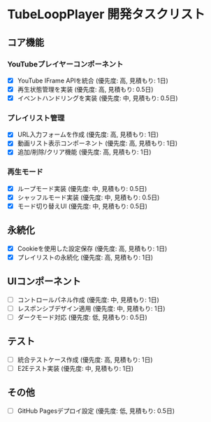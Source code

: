 # TubeLoopPlayer 開発タスクリスト

## コア機能

### YouTubeプレイヤーコンポーネント

- [x] YouTube IFrame APIを統合 (優先度: 高, 見積もり: 1日)
- [x] 再生状態管理を実装 (優先度: 高, 見積もり: 0.5日)
- [x] イベントハンドリングを実装 (優先度: 中, 見積もり: 0.5日)

### プレイリスト管理

- [x] URL入力フォームを作成 (優先度: 高, 見積もり: 1日)
- [x] 動画リスト表示コンポーネント (優先度: 高, 見積もり: 1日)
- [x] 追加/削除/クリア機能 (優先度: 高, 見積もり: 1日)

### 再生モード

- [x] ループモード実装 (優先度: 中, 見積もり: 0.5日)
- [x] シャッフルモード実装 (優先度: 中, 見積もり: 0.5日)
- [x] モード切り替えUI (優先度: 中, 見積もり: 0.5日)

## 永続化

- [x] Cookieを使用した設定保存 (優先度: 高, 見積もり: 1日)
- [x] プレイリストの永続化 (優先度: 高, 見積もり: 1日)

## UIコンポーネント

- [ ] コントロールパネル作成 (優先度: 中, 見積もり: 1日)
- [ ] レスポンシブデザイン適用 (優先度: 中, 見積もり: 1日)
- [ ] ダークモード対応 (優先度: 低, 見積もり: 0.5日)

## テスト

- [ ] 統合テストケース作成 (優先度: 高, 見積もり: 1日)
- [ ] E2Eテスト実装 (優先度: 中, 見積もり: 1日)

## その他

- [ ] GitHub Pagesデプロイ設定 (優先度: 低, 見積もり: 0.5日)
